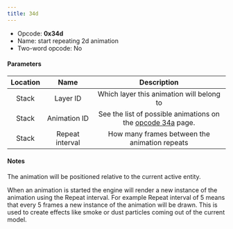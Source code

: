 ```yaml
---
title: 34d
---
```


- Opcode: **0x34d**
- Name: start repeating 2d animation
- Two-word opcode: No

#### Parameters

| Location | Name | Description |
|:--:|:--:|:--:|
| Stack | Layer ID | Which layer this animation will belong to |
| Stack | Animation ID | See the list of possible animations on the [opcode 34a](34a.md) page. |
| Stack | Repeat interval | How many frames between the animation repeats |

#### Notes

The animation will be positioned relative to the current active entity.

When an animation is started the engine will render a new instance of the animation using the Repeat interval. For example Repeat interval of 5 means that every 5 frames a new instance of the animation will be drawn. This is used to create effects like smoke or dust particles coming out of the current model.
